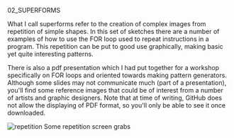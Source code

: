 02_SUPERFORMS


What I call superforms refer to the creation of complex images from repetition of simple shapes. In this set of sketches there are a number of examples of how to use the FOR loop used to repeat instructions in a program. This repetition can be put to good use graphically, making basic yet quite interesting patterns. 

There is also a pdf presentation which I had put together for a workshop specifically on FOR loops and oriented towards making pattern generators. Although some slides may not communicate much (part of a presentation), you'll find some reference images that could be of interest from a number of artists and graphic designers. Note that at time of writing, GitHub does not allow the displaying of PDF format, so you'll only be able to see it once downloaded.

![repetition](https://cloud.githubusercontent.com/assets/1027891/9546748/835ba066-4d95-11e5-83c1-e91fae341db1.png)
Some repetition screen grabs


